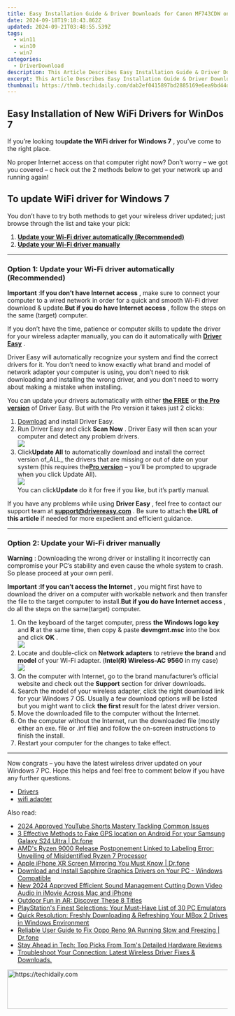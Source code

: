 ```yaml
---
title: Easy Installation Guide & Driver Downloads for Canon MF743CDW on PCs
date: 2024-09-18T19:18:43.862Z
updated: 2024-09-21T03:48:55.539Z
tags:
  - win11
  - win10
  - win7
categories:
  - DriverDownload
description: This Article Describes Easy Installation Guide & Driver Downloads for Canon MF743CDW on PCs
excerpt: This Article Describes Easy Installation Guide & Driver Downloads for Canon MF743CDW on PCs
thumbnail: https://thmb.techidaily.com/dab2ef0415897bd2885169e6ea9bd44d0885cdc86df8bf517d1ad2126bf71ef1.jpg
---
```


## Easy Installation of New WiFi Drivers for WinDos 7

If you’re looking to**update the WiFi driver for Windows 7** ,  you’ve come to the right place.

 No proper Internet access on that computer right now? Don’t worry – we got you covered – c heck out the 2 methods below to get your network up and running again!

## To update WiFi driver for Windows 7

 You don’t have to try both methods to get your wireless driver updated; just browse through the list and take your pick:

1. [**Update your Wi-Fi driver automatically (Recommended)**](https://www.drivereasy.com/knowledge/wifi-driver-for-windows-7-free-download-update-2-easy-ways/#O1)
2. [**Update your Wi-Fi driver manually**](https://tools.techidaily.com/drivereasy/download/)

---

### Option 1: Update your Wi-Fi driver automatically (Recommended)

**Important** :**If you don’t have Internet access** , make sure to connect your computer to a wired network in order for a quick and smooth Wi-Fi driver download & update.**But if you do have Internet access** , follow the steps on the same (target) computer.

 If you don’t have the time, patience or computer skills to update the driver for your wireless adapter  manually, you can do it automatically with **[Driver Easy](https://tools.techidaily.com/drivereasy/download/)**  .

 Driver Easy will automatically recognize your system and find the correct drivers for it. You don’t need to know exactly what brand and model of network adapter your computer is using, you don’t need to risk downloading and installing the wrong driver, and you don’t need to worry about making a mistake when installing.

 You can update your drivers automatically with either **[the FREE](https://tools.techidaily.com/drivereasy/download/)**  or **[the Pro version](https://tools.techidaily.com/drivereasy/download/)**  of Driver Easy. But with the Pro version it takes just 2 clicks:

1. [Download](https://tools.techidaily.com/drivereasy/download/) and install Driver Easy.
2. Run Driver Easy and click **Scan Now** . Driver Easy will then scan your computer and detect any problem drivers.  
![](https://images.drivereasy.com/wp-content/uploads/2018/07/img_5b3b19bf43ece.jpg)
3. Click**Update All** to automatically download and install the correct version of_ALL_ the drivers that are missing or out of date on your system (this requires the[**Pro version**](https://tools.techidaily.com/drivereasy/download/) – you’ll be prompted to upgrade when you click Update All).  
![](https://images.drivereasy.com/wp-content/uploads/2018/07/img_5b5554ea9ba44.jpg)  
 You can click**Update** do it for free if you like, but it’s partly manual.

 If you have any problems while using **Driver Easy** , feel free to contact our support team at **<support@drivereasy.com>** . Be sure to attach **the URL of this article** if needed for more expedient and efficient guidance.

---

### Option 2: Update your Wi-Fi driver manually

**Warning** : Downloading the wrong driver or installing it incorrectly can compromise your PC’s stability and even cause the whole system to crash. So please proceed at your own peril.

**Important** :**If you can’t access the Internet** , you might first have to download the driver on a computer with workable network and then transfer the file to the target computer to install.**But if you do have Internet access** , do all the steps on the same(target) computer.

1. On the keyboard of the target computer, press  **the Windows logo key**  and   **R** at the same time, then copy & paste **devmgmt.msc**  into the box and click  **OK**  .  
![](https://images.drivereasy.com/wp-content/uploads/2018/07/img_5b50135d9ffd2.jpg)
2. Locate and double-click on **Network adapters** to retrieve **the brand** and **model** of your Wi-Fi adapter. (**Intel(R) Wireless-AC 9560** in my case)  
![](https://images.drivereasy.com/wp-content/uploads/2018/07/img_5b5558876b204.jpg)
3. On the computer with Internet, go to the brand manufacturer’s official website and check out the **Support** section for driver downloads.
4. Search the model of your wireless adapter, click the right download link for your Windows 7 OS. Usually a few download options will be listed but you might want to click **the first** result for the latest driver version.
5. Move the downloaded file to the computer without the Internet.
6. On the computer without the Internet, run the downloaded file (mostly either an exe. file or .inf file) and follow the on-screen instructions to finish the install.
7. Restart your computer for the changes to take effect.

---

 Now congrats – you have the latest wireless driver updated on your Windows 7 PC. Hope this helps and feel free to comment below if you have any further questions.

* [Drivers](https://tools.techidaily.com/drivereasy/download/)
* [wifi adapter](https://tools.techidaily.com/drivereasy/download/)

<ins class="adsbygoogle"
     style="display:block"
     data-ad-format="autorelaxed"
     data-ad-client="ca-pub-7571918770474297"
     data-ad-slot="1223367746"></ins>

<ins class="adsbygoogle"
     style="display:block"
     data-ad-client="ca-pub-7571918770474297"
     data-ad-slot="8358498916"
     data-ad-format="auto"
     data-full-width-responsive="true"></ins>

<span class="atpl-alsoreadstyle">Also read:</span>
<div><ul>
<li><a href="https://facebook-record-videos.techidaily.com/2024-approved-youtube-shorts-mastery-tackling-common-issues/"><u>2024 Approved YouTube Shorts Mastery Tackling Common Issues</u></a></li>
<li><a href="https://android-location.techidaily.com/3-effective-methods-to-fake-gps-location-on-android-for-your-samsung-galaxy-s24-ultra-drfone-by-drfone-virtual/"><u>3 Effective Methods to Fake GPS location on Android For your Samsung Galaxy S24 Ultra | Dr.fone</u></a></li>
<li><a href="https://hardware-help.techidaily.com/amds-ryzen-9000-release-postponement-linked-to-labeling-error-unveiling-of-misidentified-ryzen-7-processor/"><u>AMD's Ryzen 9000 Release Postponement Linked to Labeling Error: Unveiling of Misidentified Ryzen 7 Processor</u></a></li>
<li><a href="https://screen-mirror.techidaily.com/apple-iphone-xr-screen-mirroring-you-must-know-drfone-by-drfone-ios/"><u>Apple iPhone XR Screen Mirroring You Must Know | Dr.fone</u></a></li>
<li><a href="https://hardware-help.techidaily.com/download-and-install-sapphire-graphics-drivers-on-your-pc-windows-compatible/"><u>Download and Install Sapphire Graphics Drivers on Your PC - Windows Compatible</u></a></li>
<li><a href="https://voice-adjusting.techidaily.com/new-2024-approved-efficient-sound-management-cutting-down-video-audio-in-imovie-across-mac-and-iphone/"><u>New 2024 Approved Efficient Sound Management Cutting Down Video Audio in iMovie Across Mac and iPhone</u></a></li>
<li><a href="https://games-able.techidaily.com/outdoor-fun-in-ar-discover-these-8-titles/"><u>Outdoor Fun in AR: Discover These 8 Titles</u></a></li>
<li><a href="https://games-able.techidaily.com/playstations-finest-selections-your-must-have-list-of-30-pc-emulators/"><u>PlayStation's Finest Selections: Your Must-Have List of 30 PC Emulators</u></a></li>
<li><a href="https://hardware-help.techidaily.com/quick-resolution-freshly-downloading-and-refreshing-your-mbox-2-drives-in-windows-environment/"><u>Quick Resolution: Freshly Downloading & Refreshing Your MBox 2 Drives in Windows Environment</u></a></li>
<li><a href="https://fix-guide.techidaily.com/reliable-user-guide-to-fix-oppo-reno-9a-running-slow-and-freezing-drfone-by-drfone-fix-android-problems-fix-android-problems/"><u>Reliable User Guide to Fix Oppo Reno 9A Running Slow and Freezing | Dr.fone</u></a></li>
<li><a href="https://hardware-help.techidaily.com/stay-ahead-in-tech-top-picks-from-toms-detailed-hardware-reviews/"><u>Stay Ahead in Tech: Top Picks From Tom's Detailed Hardware Reviews</u></a></li>
<li><a href="https://hardware-help.techidaily.com/troubleshoot-your-connection-latest-wireless-driver-fixes-and-downloads/"><u>Troubleshoot Your Connection: Latest Wireless Driver Fixes & Downloads.</u></a></li>
</ul></div>

<!-- affiliate ads begin -->
<a href="https://unicoeye.pxf.io/c/5597632/2134249/18498" target="_top" id="2134249">
  <img src="//a.impactradius-go.com/display-ad/18498-2134249" border="0" alt="https://techidaily.com" width="728" height="90"/>
</a>
<img height="0" width="0" src="https://unicoeye.pxf.io/i/5597632/2134249/18498" style="position:absolute;visibility:hidden;" border="0" />
<!-- affiliate ads end -->

